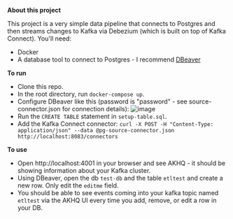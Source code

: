 **About this project**

This project is a very simple data pipeline that connects to Postgres and then streams changes to Kafka via Debezium (which is built on top of Kafka Connect).
You'll need:
- Docker
- A database tool to connect to Postgres - I recommend [DBeaver](https://dbeaver.io/download/)

**To run**

- Clone this repo. 
- In the root directory, run `docker-compose up`.
- Configure DBeaver like this (password is "password" - see source-connector.json for connection details):
![image](https://user-images.githubusercontent.com/51458420/118000471-74c4d180-b30b-11eb-8ea3-82c33ecabee3.png)
- Run the `CREATE TABLE` statement in `setup-table.sql`. 
- Add the Kafka Connect connector: `curl -X POST -H "Content-Type: application/json" --data @pg-source-connector.json http://localhost:8083/connectors`

**To use**

- Open http://localhost:4001 in your browser and see AKHQ - it should be showing information about your Kafka cluster. 
- Using DBeaver, open the db `test-db`  and the table `etltest` and create a new row. Only edit the `editme` field.
- You should be able to see events coming into your kafka topic named `etltest` via the AKHQ UI every time you add, remove, or edit a row in your DB.
